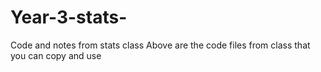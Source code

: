 # Year-3-stats-
Code and notes from stats class
Above are the code files from class that you can copy and use
